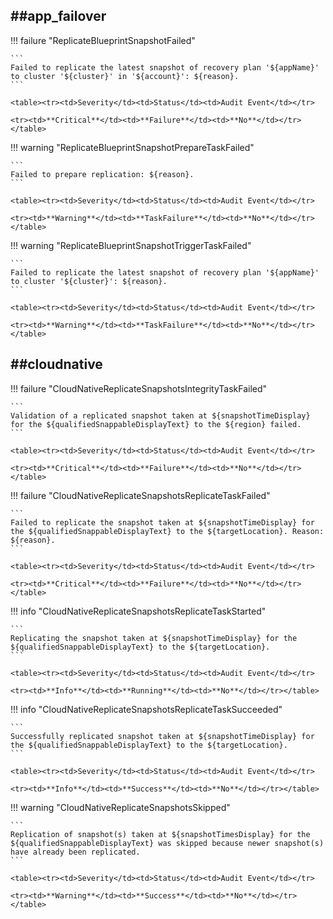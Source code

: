 ##app_failover
----

!!! failure "ReplicateBlueprintSnapshotFailed"

    ```
    Failed to replicate the latest snapshot of recovery plan '${appName}' to cluster '${cluster}' in '${account}': ${reason}.
    ```

    <table><tr><td>Severity</td><td>Status</td><td>Audit Event</td></tr>

    <tr><td>**Critical**</td><td>**Failure**</td><td>**No**</td></tr></table>


!!! warning "ReplicateBlueprintSnapshotPrepareTaskFailed"

    ```
    Failed to prepare replication: ${reason}.
    ```

    <table><tr><td>Severity</td><td>Status</td><td>Audit Event</td></tr>

    <tr><td>**Warning**</td><td>**TaskFailure**</td><td>**No**</td></tr></table>


!!! warning "ReplicateBlueprintSnapshotTriggerTaskFailed"

    ```
    Failed to replicate the latest snapshot of recovery plan '${appName}' to cluster '${cluster}': ${reason}.
    ```

    <table><tr><td>Severity</td><td>Status</td><td>Audit Event</td></tr>

    <tr><td>**Warning**</td><td>**TaskFailure**</td><td>**No**</td></tr></table>



##cloudnative
----

!!! failure "CloudNativeReplicateSnapshotsIntegrityTaskFailed"

    ```
    Validation of a replicated snapshot taken at ${snapshotTimeDisplay} for the ${qualifiedSnappableDisplayText} to the ${region} failed.
    ```

    <table><tr><td>Severity</td><td>Status</td><td>Audit Event</td></tr>

    <tr><td>**Critical**</td><td>**Failure**</td><td>**No**</td></tr></table>


!!! failure "CloudNativeReplicateSnapshotsReplicateTaskFailed"

    ```
    Failed to replicate the snapshot taken at ${snapshotTimeDisplay} for the ${qualifiedSnappableDisplayText} to the ${targetLocation}. Reason: ${reason}.
    ```

    <table><tr><td>Severity</td><td>Status</td><td>Audit Event</td></tr>

    <tr><td>**Critical**</td><td>**Failure**</td><td>**No**</td></tr></table>


!!! info "CloudNativeReplicateSnapshotsReplicateTaskStarted"

    ```
    Replicating the snapshot taken at ${snapshotTimeDisplay} for the ${qualifiedSnappableDisplayText} to the ${targetLocation}.
    ```

    <table><tr><td>Severity</td><td>Status</td><td>Audit Event</td></tr>

    <tr><td>**Info**</td><td>**Running**</td><td>**No**</td></tr></table>


!!! info "CloudNativeReplicateSnapshotsReplicateTaskSucceeded"

    ```
    Successfully replicated snapshot taken at ${snapshotTimeDisplay} for the ${qualifiedSnappableDisplayText} to the ${targetLocation}.
    ```

    <table><tr><td>Severity</td><td>Status</td><td>Audit Event</td></tr>

    <tr><td>**Info**</td><td>**Success**</td><td>**No**</td></tr></table>


!!! warning "CloudNativeReplicateSnapshotsSkipped"

    ```
    Replication of snapshot(s) taken at ${snapshotTimesDisplay} for the ${qualifiedSnappableDisplayText} was skipped because newer snapshot(s) have already been replicated.
    ```

    <table><tr><td>Severity</td><td>Status</td><td>Audit Event</td></tr>

    <tr><td>**Warning**</td><td>**Success**</td><td>**No**</td></tr></table>

